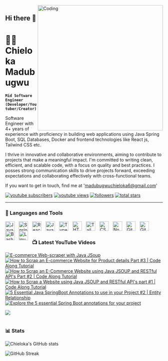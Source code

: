<a href="https://linkedin.com/in/chieloka-madubugwu-java">
<img align="right" alt="Coding" width="400" src="https://drive.google.com/file/d/1104euF1U5AEq-gnEpHmvtvhUMNDNEj0I/view?usp=sharing">
</a>

## Hi there 👋

# 🏄‍♂️ Chieloka Madubugwu

**`Mid Software Engineer (Developer/Youtuber/Creator)`**

Software Engineer with 4+ years of experience with proficiency in building web applications using Java Spring Boot, SQL Databases, Docker and frontend technologies like React js, Tailwind CSS etc. 

I thrive in innovative and collaborative environments, aiming to contribute to projects that make a meaningful impact. I'm committed to writing clean, efficient, and scalable code, with a focus on quality and best practices. I posses strong communication skills to drive projects forward, exceeding expectations and collaborating effectively with cross-functional teams.

If you want to get in touch, find me at 'madubugwuchieloka6@gmail.com'

   <p align="left">
      <a href="https://www.youtube.com/@chielokacodes?sub_confirmation=1">
         <img alt="youtube subscribers" title="Subscribe to my YouTube channel" src="https://custom-icon-badges.demolab.com/youtube/channel/subscribers/UCxeidn-jDJX0699p2XM3xhA?color=%23E05D44&label=SUBSCRIBE&logo=video&logoColor=white&style=for-the-badge&labelColor=CE4630"/></a> 
      <a href="https://www.youtube.com/@chielokacodes">
         <img alt="youtube views" title="YouTube views" src="https://custom-icon-badges.demolab.com/youtube/channel/views/UCxeidn-jDJX0699p2XM3xhA?color=%23E1AD0E&logo=eye&logoColor=white&style=for-the-badge&labelColor=C79600"/></a> 
      <a href="https://github.com/Chielokacode?tab=followers">
         <img alt="followers" title="Follow me on Github" src="https://custom-icon-badges.demolab.com/github/followers/chielokacode?color=236ad3&labelColor=1155ba&style=for-the-badge&logo=person-add&label=Follow&logoColor=white"/></a>
      <a href="https://github.com/Chielokacode?tab=repositories&sort=stargazers">
         <img alt="total stars" title="Total stars on GitHub" src="https://custom-icon-badges.demolab.com/github/stars/chielokacode?color=55960c&style=for-the-badge&labelColor=488207&logo=star"/></a>
   </p>

---

### 🧰 Languages and Tools

<img align="left" alt="Java" width="30px" style="padding-right:10px;" src="https://cdn.jsdelivr.net/gh/devicons/devicon/icons/java/java-original.svg"/>
<img align="left" alt="Spring" width="30px" style="padding-right:10px;" src="https://cdn.jsdelivr.net/gh/devicons/devicon/icons/spring/spring-original.svg" />
<img align="left" alt="React" width="30px" style="padding-right:10px;" src="https://cdn.jsdelivr.net/gh/devicons/devicon/icons/react/react-original.svg" />
<img align="left" alt="JavaScript" width="30px" style="padding-right:10px;" src="https://cdn.jsdelivr.net/gh/devicons/devicon/icons/javascript/javascript-plain.svg" />
<img align="left" alt="TypeScript" width="30px" style="padding-right:10px;" src="https://cdn.jsdelivr.net/gh/devicons/devicon/icons/typescript/typescript-plain.svg" />
<img align="left" alt="HTML" width="30px" style="padding-right:10px;" src="https://cdn.jsdelivr.net/gh/devicons/devicon/icons/html5/html5-plain.svg" />
<img align="left" alt="Tailwind CSS" width="30px" style="padding-right:10px;" src="https://upload.wikimedia.org/wikipedia/commons/d/d5/Tailwind_CSS_Logo.svg" />
<img align="left" alt="CSS" width="30px" style="padding-right:10px;" src="https://cdn.jsdelivr.net/gh/devicons/devicon/icons/css3/css3-plain.svg" />
<img align="left" alt="NodeJS" width="30px" style="padding-right:10px;" src="https://cdn.jsdelivr.net/gh/devicons/devicon/icons/nodejs/nodejs-original.svg" />
<img align="left" alt="GitHub" width="30px" style="padding-right:10px;" src="https://cdn.jsdelivr.net/gh/devicons/devicon/icons/github/github-original.svg" />
<img align="left" alt="Git" width="30px" style="padding-right:10px;" src="https://cdn.jsdelivr.net/gh/devicons/devicon/icons/git/git-original.svg" />
<img align="left" alt="Bash" width="30px" style="padding-right:10px;" src="https://cdn.jsdelivr.net/gh/devicons/devicon/icons/bash/bash-original.svg" />
<img align="left" alt="Linux" width="30px" style="padding-right:10px;" src="https://cdn.jsdelivr.net/gh/devicons/devicon/icons/linux/linux-original.svg" />

<br />

#

### 📺 Latest YouTube Videos

<!-- BEGIN YOUTUBE-CARDS -->
[![E-commerce Web-scraper with Java JSoup](https://ytcards.demolab.com/?id=98dYR41w_wI&title=E-commerce+Web-scraper+with+Java+JSoup&lang=en&timestamp=1705011872&background_color=%230d1117&title_color=%23ffffff&stats_color=%23dedede&max_title_lines=1&width=250&border_radius=5&duration=93 "E-commerce Web-scraper with Java JSoup")](https://www.youtube.com/watch?v=98dYR41w_wI)
[![How to Scrap an E-commerce Website for Product details Part #3 | Code Along Tutorial](https://ytcards.demolab.com/?id=ZFMSaYDpnOU&title=How+to+Scrap+an+E-commerce+Website+for+Product+details+Part+%233+%7C+Code+Along+Tutorial&lang=en&timestamp=1704957949&background_color=%230d1117&title_color=%23ffffff&stats_color=%23dedede&max_title_lines=1&width=250&border_radius=5&duration=455 "How to Scrap an E-commerce Website for Product details Part #3 | Code Along Tutorial")](https://www.youtube.com/watch?v=ZFMSaYDpnOU)
[![How to Scrap an E-Commerce Website using Java JSOUP and RESTful API's Part #2 | Code Along Tutorial](https://ytcards.demolab.com/?id=tCbeou5O8y4&title=How+to+Scrap+an+E-Commerce+Website+using+Java+JSOUP+and+RESTful+API%27s+Part+%232+%7C+Code+Along+Tutorial&lang=en&timestamp=1704927395&background_color=%230d1117&title_color=%23ffffff&stats_color=%23dedede&max_title_lines=1&width=250&border_radius=5&duration=2037 "How to Scrap an E-Commerce Website using Java JSOUP and RESTful API's Part #2 | Code Along Tutorial")](https://www.youtube.com/watch?v=tCbeou5O8y4)
[![How to Scrap a Website using Java JSOUP and RESTful API's part #1 | Code Along Tutorial](https://ytcards.demolab.com/?id=u02FZxDkg-E&title=How+to+Scrap+a+Website+using+Java+JSOUP+and+RESTful+API%27s+part+%231+%7C+Code+Along+Tutorial&lang=en&timestamp=1704890137&background_color=%230d1117&title_color=%23ffffff&stats_color=%23dedede&max_title_lines=1&width=250&border_radius=5&duration=1830 "How to Scrap a Website using Java JSOUP and RESTful API's part #1 | Code Along Tutorial")](https://www.youtube.com/watch?v=u02FZxDkg-E)
[![5 Essential Java SpringBoot Annotations to use in your Project #2 | Entity Relationship](https://ytcards.demolab.com/?id=tYpmBot_B0Q&title=5+Essential+Java+SpringBoot+Annotations+to+use+in+your+Project+%232+%7C+Entity+Relationship&lang=en&timestamp=1704452916&background_color=%230d1117&title_color=%23ffffff&stats_color=%23dedede&max_title_lines=1&width=250&border_radius=5&duration=2077 "5 Essential Java SpringBoot Annotations to use in your Project #2 | Entity Relationship")](https://www.youtube.com/watch?v=tYpmBot_B0Q)
[![Explore the 5 essential Spring Boot annotations for your project](https://ytcards.demolab.com/?id=RmbtvIzTHcA&title=Explore+the+5+essential+Spring+Boot+annotations+for+your+project&lang=en&timestamp=1703848134&background_color=%230d1117&title_color=%23ffffff&stats_color=%23dedede&max_title_lines=1&width=250&border_radius=5&duration=1209 "Explore the 5 essential Spring Boot annotations for your project")](https://www.youtube.com/watch?v=RmbtvIzTHcA)
<!-- END YOUTUBE-CARDS -->

[<img src="https://custom-icon-badges.demolab.com/badge/-Subscribe%20For%20More-red?style=for-the-badge&logo=video&logoColor=white"/>](https://www.youtube.com/@chielokacodes?sub_confirmation=1)

#

### 📊 Stats

![Chieloka's GitHub stats](https://github-readme-stats.vercel.app/api?username=chielokacode&show_icons=true&theme=gruvbox)

![GitHub Streak](https://streak-stats.demolab.com/?user=Chielokacode&theme=gruvbox&border_radius=4.5)

[youtube]: https://youtube.com/@chielokacodes
